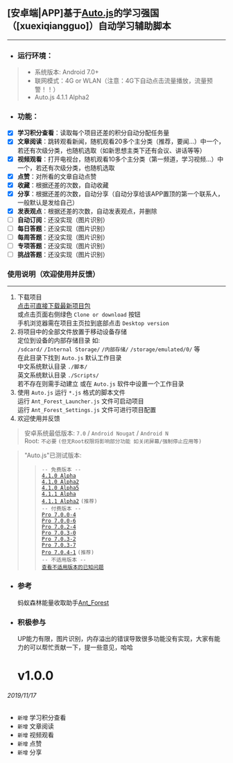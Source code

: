 ## [安卓端|APP]基于[Auto.js](https://github.com/hyb1996/Auto.js)的学习强国（[xuexiqiangguo]）自动学习辅助脚本
---
- ### 运行环境：
> - 系统版本: Android 7.0+
> - 联网模式：4G or WLAN（注意：4G下自动点击流量播放，流量预警！！）
> - Auto.js 4.1.1 Alpha2
* ### 功能：
 * [x] **学习积分查看**：读取每个项目还差的积分自动分配任务量
 * [x] **文章阅读**：跳转观看新闻，随机观看20多个主分类（推荐，要闻...）中一个，若还有次级分类，也随机选取（如新思想主类下还有会议、讲话等等）
 * [x] **视频观看**：打开电视台，随机观看10多个主分类（第一频道，学习视频...）中一个，若还有次级分类，也随机选取
 * [x] **点赞**：对所看的文章自动点赞
 * [x] **收藏**：根据还差的次数，自动收藏
 * [x] **分享**：根据还差的次数，自动分享（自动分享给该APP置顶的第一个联系人，一般默认是发给自己）
 * [x] **发表观点**：根据还差的次数，自动发表观点，并删除
 * [ ] **自动订阅**：还没实现（图片识别）
 * [ ] **每日答题**：还没实现（图片识别）
 * [ ] **每周答题**：还没实现（图片识别）
 * [ ] **专项答题**：还没实现（图片识别）
 * [ ] **挑战答题**：还没实现（图片识别）
### 使用说明（欢迎使用并反馈）
******
1. 下载项目  
[点击可直接下载最新项目包](https://github.com/SuperMonster003/Auto.js_Projects/archive/Ant_Forest.zip)  
或点击页面右侧绿色 `Clone or download` 按钮  
手机浏览器需在项目主页拉到底部点击 `Desktop version`  
2. 将项目中的全部文件放置于移动设备存储  
定位到设备的内部存储目录 如:  
`/sdcard/` `/Internal Storage/` `/内部存储/` `/storage/emulated/0/` 等  
在此目录下找到 `Auto.js` 默认工作目录  
中文系统默认目录 `./脚本/`  
英文系统默认目录 `./Scripts/`  
若不存在则需手动建立 或在 `Auto.js` 软件中设置一个工作目录  
3. 使用 `Auto.js` 运行 `*.js` 格式的脚本文件  
运行 `Ant_Forest_Launcher.js` 文件可启动项目  
运行 `Ant_Forest_Settings.js` 文件可进行项目配置  
4. 欢迎使用并反馈  
  
> 安卓系统最低版本: `7.0` / `Android Nougat` / `Android N`  
> Root: `不必要` `(但无Root权限将影响部分功能 如关闭屏幕/强制停止应用等)`
  
> "Auto.js"已测试版本:  
>> `-- 免费版本 --`  
>> [`4.1.0 Alpha`](https://github.com/SuperMonster002/Hello_Sockpuppet/blob/master/%5Bauto.js%5D%5B4.1.0_alpha%5D(7312bb3f).apk?raw=true)  
>> [`4.1.0 Alpha2`](https://github.com/SuperMonster002/Hello_Sockpuppet/blob/master/%5Bauto.js%5D%5B4.1.0_alpha2%5D(3a990e03).apk?raw=true)  
>> [`4.1.0 Alpha5`](https://github.com/SuperMonster002/Hello_Sockpuppet/raw/master/%5Bauto.js%5D%5B4.1.0_alpha5%5D(ff5bd9b3).apk?raw=true)  
>> [`4.1.1 Alpha`](https://github.com/SuperMonster002/Hello_Sockpuppet/blob/master/%5Bauto.js%5D%5B4.1.1_alpha%5D(accea680).apk?raw=true)  
>> [`4.1.1 Alpha2`](https://github.com/SuperMonster002/Hello_Sockpuppet/raw/master/%5Bauto.js%5D%5B4.1.1_alpha2%5D%5Barm-v7%5D(b69a4e23).apk?raw=true) `(推荐)`  
>> `-- 付费版本 --`  
>> [`Pro 7.0.0-4`](https://github.com/SuperMonster002/Hello_Sockpuppet/raw/master/%5Bauto.js%5D%5BPro_7.0.0-4%5D(536f3432).apk?raw=true)  
>> [`Pro 7.0.0-6`](https://github.com/SuperMonster002/Hello_Sockpuppet/raw/master/%5Bauto.js%5D%5BPro_7.0.0-6%5D(5b1a1698).apk?raw=true)  
>> [`Pro 7.0.2-4`](https://github.com/SuperMonster002/Hello_Sockpuppet/blob/master/%5Bauto.js%5D%5Bpro_7.0.2-4%5D(a581978d).apk?raw=true)  
>> [`Pro 7.0.3-0`](https://github.com/SuperMonster002/Hello_Sockpuppet/blob/master/%5Bauto.js%5D%5Bpro_7.0.3-0%5D(1e13098f).apk?raw=true)  
>> [`Pro 7.0.3-2`](https://github.com/SuperMonster002/Hello_Sockpuppet/blob/master/%5Bauto.js%5D%5Bpro_7.0.3-2%5D(33a403c2).apk?raw=true)  
>> [`Pro 7.0.3-7`](https://github.com/SuperMonster002/Hello_Sockpuppet/blob/master/%5Bauto.js%5D%5Bpro_7.0.3-7%5D(CC30BF10).apk?raw=true)  
>> [`Pro 7.0.4-1`](https://github.com/SuperMonster002/Hello_Sockpuppet/blob/master/%5Bauto.js%5D%5Bpro_7.0.4-1%5D(31B16C93).apk?raw=true) `(推荐)`  
>> `-- 不适用版本 --`  
>> [`查看不适用版本的已知问题`](https://github.com/SuperMonster002/Hello_Sockpuppet/blob/master/README.md)

* ### 参考
  蚂蚁森林能量收取助手[Ant_Forest](https://github.com/SuperMonster003/Auto.js_Projects/tree/Ant_Forest)

* ### 积极参与
  UP能力有限，图片识别，内存溢出的错误导致很多功能没有实现，大家有能力的可以帮忙贡献一下，提一些意见，哈哈
  
  # v1.0.0
###### 2019/11/17
* `新增` 学习积分查看
* `新增` 文章阅读
* `新增` 视频观看
* `新增` 点赞
* `新增` 分享
